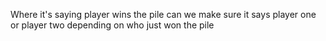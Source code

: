 Where it's saying player wins the pile can we make sure it says player one or player two depending on who just won the pile